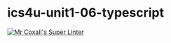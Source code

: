 # ics4u-unit1-06-typescript

[![Mr Coxall's Super Linter](https://github.com/Seti-Ngabo/ics4u-unit1-06-typescript/workflows/Mr%20Coxall's%20Super%20Linter/badge.svg)](https://github.com/Seti-Ngabo/ics4u-unit1-06-typescript/actions/)
